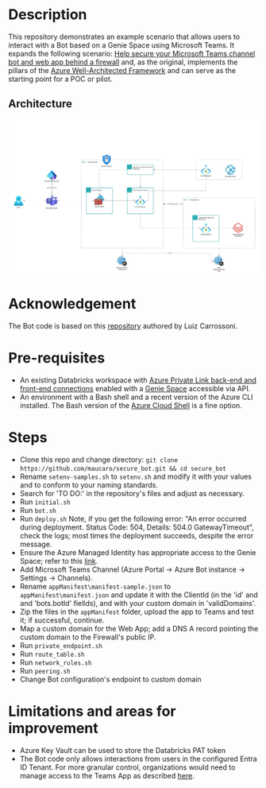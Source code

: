 # Description
This repository demonstrates an example scenario that allows users to interact with a Bot based on a Genie Space using Microsoft Teams. It expands the following scenario: [Help secure your Microsoft Teams channel bot and web app behind a firewall](https://learn.microsoft.com/en-us/azure/architecture/example-scenario/teams/securing-bot-teams-channel) and, as the original, implements the pillars of the [Azure Well-Architected Framework](https://learn.microsoft.com/en-us/azure/well-architected/) and can serve as the starting point for a POC or pilot.

## Architecture
![architecture](Genie-Teams.jpeg)

# Acknowledgement
The Bot code is based on this [repository](https://github.com/carrossoni/DatabricksGenieBOT/tree/main) authored by Luiz Carrossoni.  

# Pre-requisites
- An existing Databricks workspace with [Azure Private Link back-end and front-end connections](https://learn.microsoft.com/en-us/azure/databricks/security/network/classic/private-link) enabled with a [Genie Space](https://learn.microsoft.com/en-us/azure/databricks/genie/set-up) accessible via API.
- An environment with a Bash shell and a recent version of the Azure CLI installed. The Bash version of the [Azure Cloud Shell](https://azure.microsoft.com/en-us/get-started/azure-portal/cloud-shell) is a fine option. 

# Steps
- Clone this repo and change directory: `git clone https://github.com/maucaro/secure_bot.git && cd secure_bot`
- Rename `setenv-samples.sh` to `setenv.sh` and modify it with your values and to conform to your naming standards. 
- Search for 'TO DO:' in the repository's files and adjust as necessary.
- Run `initial.sh`
- Run `bot.sh`
- Run `deploy.sh` Note, if you get the following error: "An error occurred during deployment. Status Code: 504, Details: 504.0 GatewayTimeout", check the logs; most times the deployment succeeds, despite the error message. 
- Ensure the Azure Managed Identity has appropriate access to the Genie Space; refer to this [link](https://docs.databricks.com/aws/en/genie/set-up#required-permissions).
- Add Microsoft Teams Channel (Azure Portal -> Azure Bot instance -> Settings -> Channels).
- Rename `appManifest\manifest-sample.json` to `appManifest\manifest.json` and update it with the ClientId (in the 'id' and and 'bots.botId' fiellds), and with your custom domain in 'validDomains'.
- Zip the files in the `appManifest` folder, upload the app to Teams and test it; if successful, continue.
- Map a custom domain for the Web App; add a DNS A record pointing the custom domain to the Firewall's public IP. 
- Run `private_endpoint.sh`
- Run `route_table.sh`
- Run `network_rules.sh`
- Run `peering.sh`
- Change Bot configuration's endpoint to custom domain

# Limitations and areas for improvement
- Azure Key Vault can be used to store the Databricks PAT token
- The Bot code only allows interactions from users in the configured Entra ID Tenant. For more granular control, organizations would need to manage access to the Teams App as described [here](https://learn.microsoft.com/en-us/microsoftteams/app-centric-management).
